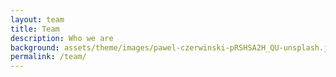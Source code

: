 ```yaml
---
layout: team
title: Team
description: Who we are
background: assets/theme/images/pawel-czerwinski-pRSHSA2H_QU-unsplash.jpg
permalink: /team/
---
```

